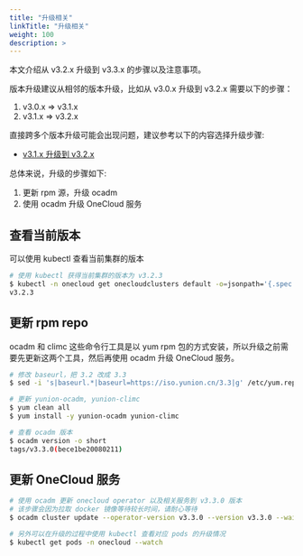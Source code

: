 ```yaml
---
title: "升级相关"
linkTitle: "升级相关"
weight: 100
description: >
---
```


本文介绍从 v3.2.x 升级到 v3.3.x 的步骤以及注意事项。

版本升级建议从相邻的版本升级，比如从 v3.0.x 升级到 v3.2.x 需要以下的步骤：

1. v3.0.x => v3.1.x
2. v3.1.x => v3.2.x

直接跨多个版本升级可能会出现问题，建议参考以下的内容选择升级步骤:

- [v3.1.x 升级到 v3.2.x](https://opensource.yunion.cn/v3.2/docs/setup/upgrade)

总体来说，升级的步骤如下:

1. 更新 rpm 源，升级 ocadm
2. 使用 ocadm 升级 OneCloud 服务

## 查看当前版本

可以使用 kubectl 查看当前集群的版本

```bash
# 使用 kubectl 获得当前集群的版本为 v3.2.3
$ kubectl -n onecloud get onecloudclusters default -o=jsonpath='{.spec.version}'
v3.2.3
```

## 更新 rpm repo

ocadm 和 climc 这些命令行工具是以 yum rpm 包的方式安装，所以升级之前需要先更新这两个工具，然后再使用 ocadm 升级 OneCloud 服务。

```bash
# 修改 baseurl，把 3.2 改成 3.3
$ sed -i 's|baseurl.*|baseurl=https://iso.yunion.cn/3.3|g' /etc/yum.repos.d/yunion.repo

# 更新 yunion-ocadm, yunion-climc
$ yum clean all
$ yum install -y yunion-ocadm yunion-climc

# 查看 ocadm 版本
$ ocadm version -o short
tags/v3.3.0(bece1be20080211)
```

## 更新 OneCloud 服务

```bash
# 使用 ocadm 更新 onecloud operator 以及相关服务到 v3.3.0 版本
# 该步骤会因为拉取 docker 镜像等待较长时间，请耐心等待
$ ocadm cluster update --operator-version v3.3.0 --version v3.3.0 --wait

# 另外可以在升级的过程中使用 kubectl 查看对应 pods 的升级情况
$ kubectl get pods -n onecloud --watch
```
